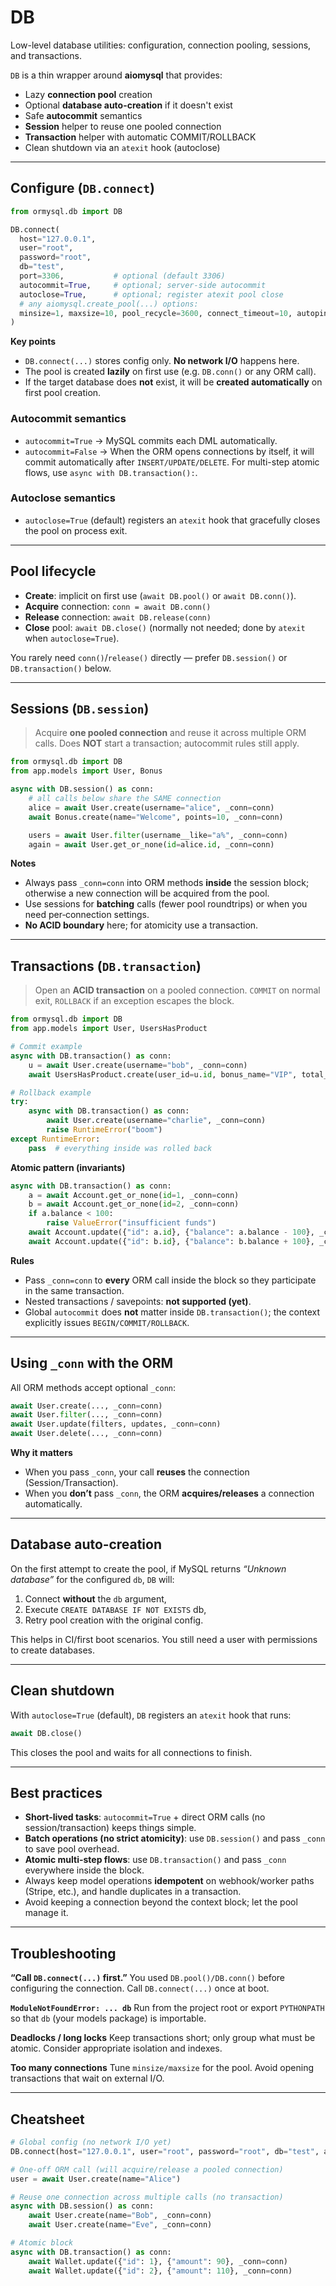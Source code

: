 # DB

Low-level database utilities: configuration, connection pooling, sessions, and transactions.

`DB` is a thin wrapper around **aiomysql** that provides:

* Lazy **connection pool** creation
* Optional **database auto-creation** if it doesn't exist
* Safe **autocommit** semantics
* **Session** helper to reuse one pooled connection
* **Transaction** helper with automatic COMMIT/ROLLBACK
* Clean shutdown via an `atexit` hook (autoclose)

---

## Configure (`DB.connect`)

```python
from ormysql.db import DB

DB.connect(
  host="127.0.0.1",
  user="root",
  password="root",
  db="test",
  port=3306,           # optional (default 3306)
  autocommit=True,     # optional; server-side autocommit
  autoclose=True,      # optional; register atexit pool close
  # any aiomysql.create_pool(...) options:
  minsize=1, maxsize=10, pool_recycle=3600, connect_timeout=10, autoping=True,
)
```

**Key points**

* `DB.connect(...)` stores config only. **No network I/O** happens here.
* The pool is created **lazily** on first use (e.g. `DB.conn()` or any ORM call).
* If the target database does **not** exist, it will be **created automatically** on first pool creation.

### Autocommit semantics

* `autocommit=True` → MySQL commits each DML automatically.
* `autocommit=False` → When the ORM opens connections by itself, it will commit automatically after `INSERT/UPDATE/DELETE`.
  For multi-step atomic flows, use `async with DB.transaction():`.

### Autoclose semantics

* `autoclose=True` (default) registers an `atexit` hook that gracefully closes the pool on process exit.

---

## Pool lifecycle

* **Create**: implicit on first use (`await DB.pool()` or `await DB.conn()`).
* **Acquire** connection: `conn = await DB.conn()`
* **Release** connection: `await DB.release(conn)`
* **Close** pool: `await DB.close()` (normally not needed; done by `atexit` when `autoclose=True`).

You rarely need `conn()`/`release()` directly — prefer `DB.session()` or `DB.transaction()` below.

---

## Sessions (`DB.session`)

> Acquire **one pooled connection** and reuse it across multiple ORM calls.
> Does **NOT** start a transaction; autocommit rules still apply.

```python
from ormysql.db import DB
from app.models import User, Bonus

async with DB.session() as conn:
    # all calls below share the SAME connection
    alice = await User.create(username="alice", _conn=conn)
    await Bonus.create(name="Welcome", points=10, _conn=conn)

    users = await User.filter(username__like="a%", _conn=conn)
    again = await User.get_or_none(id=alice.id, _conn=conn)
```

**Notes**

* Always pass `_conn=conn` into ORM methods **inside** the session block; otherwise a new connection will be acquired from the pool.
* Use sessions for **batching** calls (fewer pool roundtrips) or when you need per‑connection settings.
* **No ACID boundary** here; for atomicity use a transaction.

---

## Transactions (`DB.transaction`)

> Open an **ACID transaction** on a pooled connection.
> `COMMIT` on normal exit, `ROLLBACK` if an exception escapes the block.

```python
from ormysql.db import DB
from app.models import User, UsersHasProduct

# Commit example
async with DB.transaction() as conn:
    u = await User.create(username="bob", _conn=conn)
    await UsersHasProduct.create(user_id=u.id, bonus_name="VIP", total_amount=1, _conn=conn)

# Rollback example
try:
    async with DB.transaction() as conn:
        await User.create(username="charlie", _conn=conn)
        raise RuntimeError("boom")
except RuntimeError:
    pass  # everything inside was rolled back
```

**Atomic pattern (invariants)**

```python
async with DB.transaction() as conn:
    a = await Account.get_or_none(id=1, _conn=conn)
    b = await Account.get_or_none(id=2, _conn=conn)
    if a.balance < 100:
        raise ValueError("insufficient funds")
    await Account.update({"id": a.id}, {"balance": a.balance - 100}, _conn=conn)
    await Account.update({"id": b.id}, {"balance": b.balance + 100}, _conn=conn)
```

**Rules**

* Pass `_conn=conn` to **every** ORM call inside the block so they participate in the same transaction.
* Nested transactions / savepoints: **not supported (yet)**.
* Global `autocommit` does **not** matter inside `DB.transaction()`; the context explicitly issues `BEGIN/COMMIT/ROLLBACK`.

---

## Using `_conn` with the ORM

All ORM methods accept optional `_conn`:

```python
await User.create(..., _conn=conn)
await User.filter(..., _conn=conn)
await User.update(filters, updates, _conn=conn)
await User.delete(..., _conn=conn)
```

**Why it matters**

* When you pass `_conn`, your call **reuses** the connection (Session/Transaction).
* When you **don’t** pass `_conn`, the ORM **acquires/releases** a connection automatically.

---

## Database auto‑creation

On the first attempt to create the pool, if MySQL returns *“Unknown database”* for the configured `db`, `DB` will:

1. Connect **without** the `db` argument,
2. Execute `CREATE DATABASE IF NOT EXISTS` db,
3. Retry pool creation with the original config.

This helps in CI/first boot scenarios. You still need a user with permissions to create databases.

---

## Clean shutdown

With `autoclose=True` (default), `DB` registers an `atexit` hook that runs:

```python
await DB.close()
```

This closes the pool and waits for all connections to finish.

---

## Best practices

* **Short-lived tasks**: `autocommit=True` + direct ORM calls (no session/transaction) keeps things simple.
* **Batch operations (no strict atomicity)**: use `DB.session()` and pass `_conn` to save pool overhead.
* **Atomic multi-step flows**: use `DB.transaction()` and pass `_conn` everywhere inside the block.
* Always keep model operations **idempotent** on webhook/worker paths (Stripe, etc.), and handle duplicates in a transaction.
* Avoid keeping a connection beyond the context block; let the pool manage it.

---

## Troubleshooting

**“Call `DB.connect(...)` first.”**
You used `DB.pool()/DB.conn()` before configuring the connection. Call `DB.connect(...)` once at boot.

**`ModuleNotFoundError: ... db`**
Run from the project root or export `PYTHONPATH` so that `db` (your models package) is importable.

**Deadlocks / long locks**
Keep transactions short; only group what must be atomic. Consider appropriate isolation and indexes.

**Too many connections**
Tune `minsize/maxsize` for the pool. Avoid opening transactions that wait on external I/O.

---

## Cheatsheet

```python
# Global config (no network I/O yet)
DB.connect(host="127.0.0.1", user="root", password="root", db="test", autocommit=True)

# One-off ORM call (will acquire/release a pooled connection)
user = await User.create(name="Alice")

# Reuse one connection across multiple calls (no transaction)
async with DB.session() as conn:
    await User.create(name="Bob", _conn=conn)
    await User.create(name="Eve", _conn=conn)

# Atomic block
async with DB.transaction() as conn:
    await Wallet.update({"id": 1}, {"amount": 90}, _conn=conn)
    await Wallet.update({"id": 2}, {"amount": 110}, _conn=conn)
```
